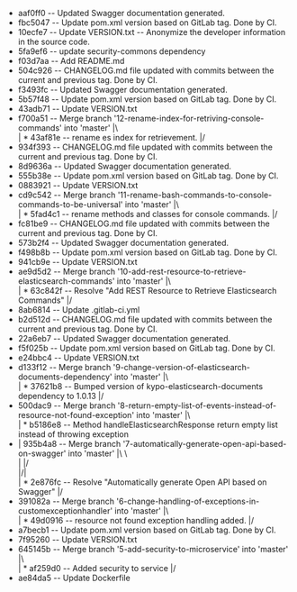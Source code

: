 * aaf0ff0 -- Updated Swagger documentation generated.
* fbc5047 -- Update pom.xml version based on GitLab tag. Done by CI.
* 10ecfe7 -- Update VERSION.txt -- Anonymize the developer information in the source code.
* 5fa9ef6 -- update security-commons dependency
* f03d7aa -- Add README.md
* 504c926 -- CHANGELOG.md file updated with commits between the current and previous tag. Done by CI.
* f3493fc -- Updated Swagger documentation generated.
* 5b57f48 -- Update pom.xml version based on GitLab tag. Done by CI.
* 43adb71 -- Update VERSION.txt
*   f700a51 -- Merge branch '12-rename-index-for-retriving-console-commands' into 'master'
|\  
| * 43af81e -- rename es index for retrievement.
|/  
* 934f393 -- CHANGELOG.md file updated with commits between the current and previous tag. Done by CI.
* 8d9636a -- Updated Swagger documentation generated.
* 555b38e -- Update pom.xml version based on GitLab tag. Done by CI.
* 0883921 -- Update VERSION.txt
*   cd9c542 -- Merge branch '11-rename-bash-commands-to-console-commands-to-be-universal' into 'master'
|\  
| * 5fad4c1 -- rename methods and classes for console commands.
|/  
* fc81be9 -- CHANGELOG.md file updated with commits between the current and previous tag. Done by CI.
* 573b2f4 -- Updated Swagger documentation generated.
* f498b8b -- Update pom.xml version based on GitLab tag. Done by CI.
* 941cb9e -- Update VERSION.txt
*   ae9d5d2 -- Merge branch '10-add-rest-resource-to-retrieve-elasticsearch-commands' into 'master'
|\  
| * 63c842f -- Resolve "Add REST Resource to Retrieve Elasticsearch Commands"
|/  
* 8ab6814 -- Update .gitlab-ci.yml
* b2d512d -- CHANGELOG.md file updated with commits between the current and previous tag. Done by CI.
* 22a6eb7 -- Updated Swagger documentation generated.
* f5f025b -- Update pom.xml version based on GitLab tag. Done by CI.
* e24bbc4 -- Update VERSION.txt
*   d133f12 -- Merge branch '9-change-version-of-elasticsearch-documents-dependency' into 'master'
|\  
| * 37621b8 -- Bumped version of kypo-elasticsearch-documents dependency to 1.0.13
|/  
*   500dac9 -- Merge branch '8-return-empty-list-of-events-instead-of-resource-not-found-exception' into 'master'
|\  
| * b5186e8 -- Method handleElasticsearchResponse return empty list instead of throwing exception
* |   935b4a8 -- Merge branch '7-automatically-generate-open-api-based-on-swagger' into 'master'
|\ \  
| |/  
|/|   
| * 2e876fc -- Resolve "Automatically generate Open API based on Swagger"
|/  
*   391082a -- Merge branch '6-change-handling-of-exceptions-in-customexceptionhandler' into 'master'
|\  
| * 49d0916 -- resource not found exception handling added.
|/  
* a7becb1 -- Update pom.xml version based on GitLab tag. Done by CI.
* 7f95260 -- Update VERSION.txt
*   645145b -- Merge branch '5-add-security-to-microservice' into 'master'
|\  
| * af259d0 -- Added security to service
|/  
* ae84da5 -- Update Dockerfile